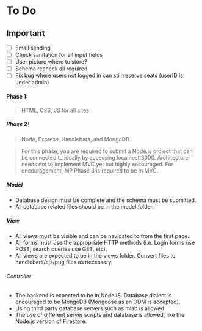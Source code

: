 # To Do
## Important

- [ ] Email sending
- [ ] Check sanitation for all input fields
- [ ] User picture where to store?
- [ ] Schema recheck all required
- [ ] Fix bug where users not logged in can still reserve seats (userID is under admin)

#### Phase 1:
> HTML, CSS, JS for all sites

##### Phase 2:
> Node, Express, Handlebars, and MongoDB

>For this phase, you are required to submit a Node.js project that can be connected to locally by accessing localhost:3000. Architecture needs not to implement MVC yet but highly encouraged. For encouragement, MP Phase 3 is required to be in MVC.

##### Model
- Database design must be complete and the schema must be submitted.
- All database related files should be in the model folder.

##### View
- All views must be visible and can be navigated to from the first page.
- All forms must use the appropriate HTTP methods (i.e. Login forms use POST, search queries use GET, etc).
- All views are expected to be in the views folder. Convert files to handlebars/ejs/pug files as necessary.

###### Controller
- The backend is expected to be in NodeJS. Database dialect is encouraged to be MongoDB (Mongoose as an ODM is accepted). 
- Using third party database servers such as mlab is allowed. 
- The use of different server scripts and database is allowed, like the Node.js version of Firestore.
